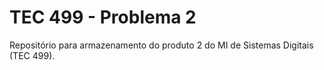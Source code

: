 # TEC 499 - Problema 2

Repositório para armazenamento do produto 2 do MI de Sistemas Digitais (TEC 499).
